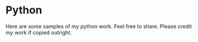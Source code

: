 # Python
Here are some samples of my python work. Feel free to share. Please credit my work if copied outright. 

